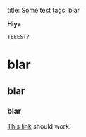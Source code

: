 title: Some test
tags: blar

**Hiya**

    TEEEST?

# blar
## blar
### blar

[This link](http://www.google.com "Some Title") should work. 
